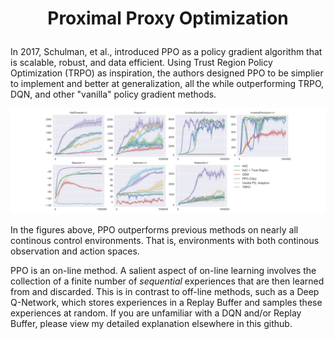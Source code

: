 # <p align="center"><b>Proximal Proxy Optimization</b></p>

In 2017, Schulman, et al., introduced PPO as a policy gradient algorithm that is scalable, robust, and data efficient. Using Trust Region Policy Optimization (TRPO) as inspiration, the authors designed PPO to be simplier to implement and better at generalization, all the while outperforming TRPO, DQN, and other "vanilla" policy gradient methods.

<p align="center">
<img src="images/ppo_performance.PNG">
</p>

In the figures above, PPO outperforms previous methods on nearly all continous control environments. That is, environments with both continous observation and action spaces.

PPO is an on-line method. A salient aspect of on-line learning involves the collection of a finite number of *sequential* experiences that are then learned from and discarded. This is in contrast to off-line methods, such as a Deep Q-Network, which stores experiences in a Replay Buffer and samples these experiences at random. If you are unfamiliar with a DQN and/or Replay Buffer, please view my detailed explanation elsewhere in this github.

